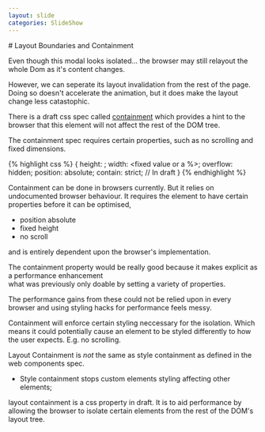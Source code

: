 ```yaml
---
layout: slide
categories: SlideShow
---
```


<div class="panel slide-content">
<div class="panel-body marked">

</div>
</div>
<div class="panel notes">
<div class="panel-body marked">
# Layout Boundaries and Containment

Even though this modal looks isolated...
the browser may still relayout the whole Dom as it's content changes.

However, we can seperate its layout invalidation from the rest of the page.
Doing so doesn't accelerate the animation, but it does make the layout change less catastophic.

There is a draft css spec called <a href="http://dev.w3.org/csswg/css-containment/" target="_blank">containment</a> which provides a hint to the browser that this element will not affect the rest of the DOM tree.

The containment spec requires certain properties, such as no scrolling and fixed dimensions.

{% highlight css %}
{
    height: <fixed value>;
    width: <fixed value or a %>;
    overflow: hidden;
    position: absolute;
    contain: strict; // In draft
}
{% endhighlight %}

Containment can be done in browsers currently.
But it relies on undocumented browser behaviour.
It requires the element to have certain properties before it can be optimised,

* position absolute
* fixed height
* no scroll 

and is entirely dependent upon the browser's implementation.

The containment property would be really good because it makes explicit as a performance enhancement  
what was previously only doable by setting a variety of properties.

The performance gains from these could not be relied upon in every browser and using styling hacks for performance feels messy.

Containment will enforce certain styling neccessary for the isolation. Which means it could potentially cause an element to be styled differently to how the user expects. E.g. no scrolling.

Layout Containment is _not_ the same as style containment as defined in the web components spec.
* Style containment stops custom elements styling affecting other elements;

layout containment is a css property in draft.
It is to aid performance by allowing the browser to isolate certain elements from the rest of the DOM's layout tree.
</div>
</div>
